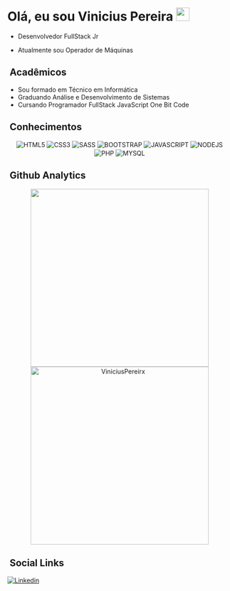 <h1> Olá, eu sou Vinicius Pereira <img src="https://raw.githubusercontent.com/kaueMarques/kaueMarques/master/hi.gif" width="30px"></h1> 

- Desenvolvedor FullStack Jr

- Atualmente sou Operador de Máquinas

## &nbsp;Acadêmicos

- Sou formado em Técnico em Informática
- Graduando Análise e Desenvolvimento de Sistemas
- Cursando Programador FullStack JavaScript One Bit Code


## &nbsp;Conhecimentos
<p align="center">
<img align="center" alt="HTML5" src="https://img.shields.io/badge/HTML5-E34F26?style=for-the-badge&logo=html5&logoColor=white">
<img align="center" alt="CSS3" src="https://img.shields.io/badge/CSS3-1572B6?style=for-the-badge&logo=css3&logoColor=white">
<img align="center" alt="SASS" src="https://img.shields.io/badge/Sass-CC6699?style=for-the-badge&logo=sass&logoColor=white">
<img align="center" alt="BOOTSTRAP" src="https://img.shields.io/badge/Bootstrap-563D7C?style=for-the-badge&logo=bootstrap&logoColor=white">
<img align="center" alt="JAVASCRIPT" src="https://img.shields.io/badge/JavaScript-F7DF1E?style=for-the-badge&logo=javascript&logoColor=black">

<img align="center" alt="NODEJS" src="https://img.shields.io/badge/Node.js-43853D?style=for-the-badge&logo=node.js&logoColor=white"/>
<img align="center" alt="PHP" src="https://img.shields.io/badge/PHP-777BB4?style=for-the-badge&logo=php&logoColor=white">
<img align="center" alt="MYSQL" src="https://img.shields.io/badge/MySQL-00000F?style=for-the-badge&logo=mysql&logoColor=white"> </p>


## &nbsp;Github Analytics
<p align="center"> 
  <img width="400em" src="https://github-readme-stats.vercel.app/api?username=ViniciusPereirx&show_icons=true&theme=dracula"/>
  <img width="400em" src="https://github-readme-stats.vercel.app/api/top-langs/?username=ViniciusPereirx&layout=compact&theme=tokyonight" alt="ViniciusPereirx" most languages/>
</p>

## &nbsp;Social Links
[![Linkedin](https://img.shields.io/badge/LinkedIn-0077B5?style=for-the-badge&logo=linkedin&logoColor=white)](https://www.linkedin.com/in/vinicius-pereira-399a53214)


